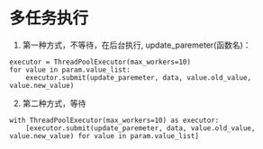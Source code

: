 # 多任务执行

1. 第一种方式，不等待，在后台执行, update_paremeter(函数名)：
```
executor = ThreadPoolExecutor(max_workers=10)
for value in param.value_list:
    executor.submit(update_paremeter, data, value.old_value, value.new_value)   

```

2. 第二种方式，等待
```
with ThreadPoolExecutor(max_workers=10) as executor:
    [executor.submit(update_paremeter, data, value.old_value, value.new_value) for value in param.value_list]
```